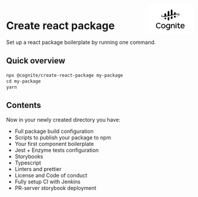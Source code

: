 <a href="https://cognite.com/">
    <img src="./cognite_logo.png" alt="Cognite logo" title="Cognite" align="right" height="80" />
</a>

Create react package
==========================
Set up a react package boilerplate by running one command. 

## Quick overview
```
npx @cognite/create-react-package my-package
cd my-package
yarn
```

## Contents
Now in your newly created directory you have:
- Full package build configuration
- Scripts to publish your package to npm
- Your first component boilerplate
- Jest + Enzyme tests configuration
- Storybooks
- Typescript
- Linters and prettier
- License and Code of conduct
- Fully setup CI with Jenkins
- PR-server storybook deployment
